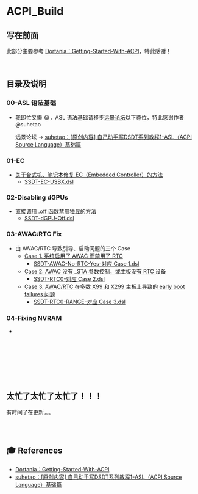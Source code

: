 # ACPI_Build

## 写在前面
此部分主要参考 [Dortania：Getting-Started-With-ACPI](https://dortania.github.io/Getting-Started-With-ACPI/#a-quick-explainer-on-acpi)，特此感谢！

<br>

## 目录及说明
### 00-ASL 语法基础
* 我即忙又懒 :joy:，ASL 语法基础请移步[远景论坛](https://bbs.pcbeta.com)以下尊位，特此感谢作者 @suhetao

  远景论坛 -> [suhetao：[原创内容] 自己动手写DSDT系列教程1-ASL（ACPI Source Language）基础篇](http://bbs.pcbeta.com/forum.php?mod=viewthread&tid=944566&archive=2&extra=page%3D1&page=1)



### 01-EC
* [关于台式机、笔记本修复 EC（Embedded Controller）的方法](https://github.com/ZuoMu-T/Hackintosh_HP-ZHAN-66-Pro-G2/blob/master/ACPI_Build/01-EC/README.md)
  * [SSDT-EC-USBX.dsl](https://github.com/ZuoMu-T/Hackintosh_HP-ZHAN-66-Pro-G2/blob/master/ACPI_Build/01-EC/SSDT-EC-USBX.dsl)



### 02-Disabling dGPUs
* [直接调用 .off 函数禁用独显的方法](https://github.com/ZuoMu-T/Hackintosh_HP-ZHAN-66-Pro-G2/blob/master/ACPI_Build/02-Disabling%20dGPUs/README.md)
  * [SSDT-dGPU-Off.dsl](https://github.com/ZuoMu-T/Hackintosh_HP-ZHAN-66-Pro-G2/blob/master/ACPI_Build/02-Disabling%20dGPUs/SSDT-dGPU-Off.dsl)



### 03-AWAC:RTC Fix
* 由 AWAC/RTC 导致引导、启动问题的三个 Case
  * [Case 1. 系统启用了 AWAC 而禁用了 RTC](https://github.com/ZuoMu-T/Hackintosh_HP-ZHAN-66-Pro-G2/tree/master/ACPI_Build/03-AWAC:RTC%20Fix) <br>
    * [SSDT-AWAC-No-RTC-Yes-对应 Case 1.dsl](https://github.com/ZuoMu-T/Hackintosh_HP-ZHAN-66-Pro-G2/blob/master/ACPI_Build/03-AWAC:RTC%20Fix/SSDT-AWAC-No-RTC-Yes-%E5%AF%B9%E5%BA%94%20Case%201.dsl)
  * [Case 2. AWAC 没有 \_STA 参数控制，或主板没有 RTC 设备](https://github.com/ZuoMu-T/Hackintosh_HP-ZHAN-66-Pro-G2/tree/master/ACPI_Build/03-AWAC:RTC%20Fix) <br>
    * [SSDT-RTC0-对应 Case 2.dsl](https://github.com/ZuoMu-T/Hackintosh_HP-ZHAN-66-Pro-G2/blob/master/ACPI_Build/03-AWAC:RTC%20Fix/SSDT-RTC0-%E5%AF%B9%E5%BA%94%20Case%202.dsl)
  * [Case 3. AWAC/RTC 在多数 X99 和 X299 主板上导致的 early boot failures 问题](https://github.com/ZuoMu-T/Hackintosh_HP-ZHAN-66-Pro-G2/tree/master/ACPI_Build/03-AWAC:RTC%20Fix) <br>
    * [SSDT-RTC0-RANGE-对应 Case 3.dsl](https://github.com/ZuoMu-T/Hackintosh_HP-ZHAN-66-Pro-G2/blob/master/ACPI_Build/03-AWAC:RTC%20Fix/SSDT-RTC0-RANGE-%E5%AF%B9%E5%BA%94%20Case%203.dsl)



### 04-Fixing NVRAM
* 



<br>
<br>
<br>
<br>
<br>
<br>

## 太忙了太忙了太忙了！！！
有时间了在更新。。。

<br>
<br>


## :mortar_board:  References
* [Dortania：Getting-Started-With-ACPI](https://dortania.github.io/Getting-Started-With-ACPI/#a-quick-explainer-on-acpi)
* [suhetao：[原创内容] 自己动手写DSDT系列教程1-ASL（ACPI Source Language）基础篇](http://bbs.pcbeta.com/forum.php?mod=viewthread&tid=944566&archive=2&extra=page%3D1&page=1)
